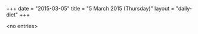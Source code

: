 +++
date = "2015-03-05"
title = "5 March 2015 (Thursday)"
layout = "daily-diet"
+++


\<no entries\>

